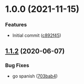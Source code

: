 # 1.0.0 (2021-11-15)


### Features

* Initial commit ([c892f45](https://github.com/trygve-lie/auto-publish-workspace/commit/c892f452cb055cf5460aa2072b4ed4a5ea9d1e1b))

## [1.1.2](https://github.com/trygve-lie/auto-publish-dep/compare/v1.1.1...v1.1.2) (2020-06-07)


### Bug Fixes

* go spanish ([703bab4](https://github.com/trygve-lie/auto-publish-dep/commit/703bab4523dd629aadd2efb3385c100f92b5200d))
